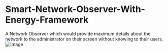 # Smart-Network-Observer-With-Energy-Framework
A Network Observer which would provide maximum details about the network to the administrator on their screen without knowing to their users.
![image](https://user-images.githubusercontent.com/71875791/178744981-a9786fc8-363b-4b1c-964c-5929ccddeeb2.png)
